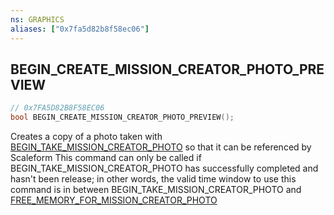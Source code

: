 ```yaml
---
ns: GRAPHICS
aliases: ["0x7fa5d82b8f58ec06"]
---
```

## BEGIN_CREATE_MISSION_CREATOR_PHOTO_PREVIEW

```c
// 0x7FA5D82B8F58EC06
bool BEGIN_CREATE_MISSION_CREATOR_PHOTO_PREVIEW();
```

Creates a copy of a photo taken with [BEGIN_TAKE_MISSION_CREATOR_PHOTO](#_0x1DD2139A9A20DCE8) so that it can be referenced by Scaleform This command can only be called if BEGIN_TAKE_MISSION_CREATOR_PHOTO has successfully completed and hasn't been release; in other words, the valid time window to use this command is in between BEGIN_TAKE_MISSION_CREATOR_PHOTO and [FREE_MEMORY_FOR_MISSION_CREATOR_PHOTO](#_0x0A46AF8A78DC5E0A)


